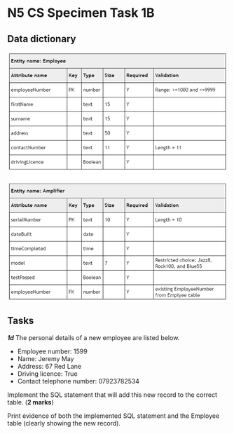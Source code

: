# N5 CS Specimen Task 1B

## Data dictionary

![Vlogger database](assets/Task_1B.png)

## Tasks

___1d___ The personal details of a new employee are listed below.

* Employee number: 1599
* Name: Jeremy May
* Address: 67 Red Lane
* Driving licence: True
* Contact telephone number: 07923782534

Implement the SQL statement that will add this new record to the correct table. (__2 marks__)

Print evidence of both the implemented SQL statement and the Employee table (clearly showing the new record).